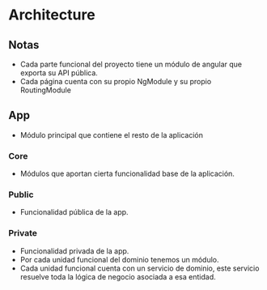 # Architecture

## Notas

* Cada parte funcional del proyecto tiene un módulo de angular que exporta su API pública.
* Cada página cuenta con su propio NgModule y su propio RoutingModule

## App

* Módulo principal que contiene el resto de la aplicación

### Core

* Módulos que aportan cierta funcionalidad base de la aplicación.

### Public

* Funcionalidad pública de la app.

### Private

* Funcionalidad privada de la app.
* Por cada unidad funcional del dominio tenemos un módulo.
* Cada unidad funcional cuenta con un servicio de dominio, este servicio resuelve toda la lógica de negocio asociada a esa entidad.
